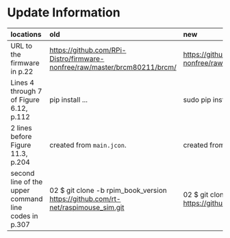 # Update Information

|locations|old|new|comments|detectors|
|:--|:--|:--|:--|:--|
|URL to the firmware in p.22|https://github.com/RPi-Distro/firmware-nonfree/raw/master/brcm80211/brcm/ | https://github.com/RPi-Distro/firmware-nonfree/raw/master/brcm/ | [detail](https://gist.github.com/ryuichiueda/f03bbcdd28d4e8742ca7d87032d5626d) | [this page](https://wiki.ubuntu.com/ARM/RaspberryPi#WiFi) |
|Lines 4 through 7 of Figure 6.12, p.112|pip install ... |sudo pip install ...||Y.A|
|2 lines before Figure 11.3, p.204| created from `main.jcon`.| created from `main.jconf`.||[Tiryoh](https://github.com/Tiryoh)|
|second line of the upper command line codes in p.307|02 $ git clone -b rpim_book_version https://github.com/rt-net/raspimouse_sim.git|02 $ git clone -b rpim_book_version https://github.com/ryuichiueda/raspimouse_sim_installer||the author|
